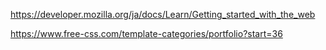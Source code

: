 https://developer.mozilla.org/ja/docs/Learn/Getting_started_with_the_web

https://www.free-css.com/template-categories/portfolio?start=36